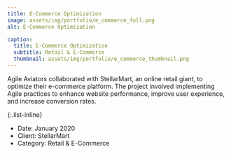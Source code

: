 ```yaml
---
title: E-Commerce Optimization
image: assets/img/portfolio/e_commerce_full.png
alt: E-Commerce Optimization

caption:
  title: E-Commerce Optimization
  subtitle: Retail & E-Commerce
  thumbnail: assets/img/portfolio/e_commerce_thumbnail.png
---
```

Agile Aviators collaborated with StellarMart, an online retail giant, to optimize their e-commerce platform. The project involved implementing Agile practices to enhance website performance, improve user experience, and increase conversion rates. 

{:.list-inline}
- Date: January 2020
- Client: StellarMart
- Category: Retail & E-Commerce

